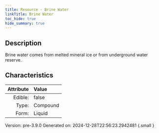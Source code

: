 ```yaml
---
title: Resource - Brine Water
linkTitle: Brine Water
toc_hide: true
hide_summary: true
---
```


## Description
Brine water comes from melted mineral ice or from underground water reserve.

## Characteristics

| Attribute      | Value |
|--------:|:------|
|Edible:|false|
|Type:|Compound|
|Form:|Liquid|
 



    

Version: pre-3.9.0 Generated on: 2024-12-28T22:56:23.2942481
{.small }
